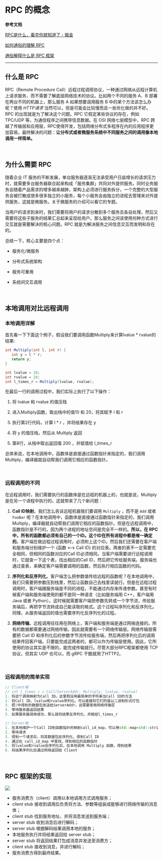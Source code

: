 # RPC 的概念

**参考文档**

[RPC是什么，看完你就知道了 - 掘金](https://juejin.cn/post/6861560477995139080)

[如何通俗的理解 RPC](https://zhuanlan.zhihu.com/p/36427583)

[通俗解释什么是 RPC 框架](https://www.zhihu.com/question/25536695)

---

## 什么是 RPC

RPC（Remote Procedure Call）远程过程调用协议，一种通过网络从远程计算机上请求服务，而不需要了解底层网络技术的协议。比如两个不同的服务 A、B 部署在两台不同的机器上，那么服务 A 如果想要调用服务 B 中的某个方法该怎么办呢？使用 *HTTP请求* 当然可以，但是可能会比较慢而且一些优化做的并不好。 RPC 的出现就是为了解决这个问题。RPC 它假定某些协议的存在，例如 TPC/UDP 等，为通信程序之间携带信息数据。在 OSI 网络七层模型中，RPC 跨越了传输层和应用层，RPC使得开发，包括网络分布式多程序在内的应用程序更加容易。最终解决的问题：**让分布式或者微服务系统中不同服务之间的调用像本地调用一样简单。**

&emsp;

## 为什么需要 RPC

随着企业 IT 服务的不断发展，单台服务器逐渐无法承受用户日益增长的请求压力时，就需要多台服务器联合起来构成「服务集群」共同对外提供服务。同时业务服务会随着产品需求的增多越来越肿，架构上必须进行服务拆分，一个完整的大型服务会被打散成很多很多独立的小服务，每个小服务会由独立的进程去管理来对外提供服务，这就是微服务。关于微服务的介绍可以看它的专题。

当用户的请求到来时，我们需要将用户的请求分散到多个服务去各自处理，然后又需要将这些子服务的结果汇总起来呈现给用户。那么服务之间该使用何种方式进行交互就是需要解决的核心问题。RPC 就是为解决服务之间信息交互而发明和存在的。

总结一下，核心主要是四个点：

* 服务化/微服务

* 分布式系统架构

* 服务可重用

* 系统间交互调用
  
  &emsp;

## 本地调用对比远程调用

### 本地调用详解

首先看一下下面这个例子，假设我们要调用函数Multiply来计算lvalue * rvalue的结果:

```java
int Multiply(int l, int r) {
   int y = l * r;
   return y;
}

int lvalue = 10;
int rvalue = 20;
int l_times_r = Multiply(lvalue, rvalue);
```

在最后一行的调用过程中，我们实际上执行了以下操作：

1. 将 lvalue 和 rvalue 的值压栈

2. 进入Multiply函数，取出栈中的值10 和 20，将其赋予 l 和 r

3. 执行第2行代码，计算 l * r ，并将结果存在 y

4. 将 y 的值压栈，然后从 Multiply 返回

5. 第8行，从栈中取出返回值 200 ，并赋值给 l_times_r

总体来说，在本地调用中，函数体是直接通过函数指针来指定的，我们调用 Multiply，编译器就自动帮我们调用它相应的函数指针。

&emsp;

### 远程调用的不同

在远程调用时，我们需要执行的函数体是在远程的机器上的，也就是说，Multiply 是在另一个进程中执行的。这就带来了几个新问题：

1. **Call ID映射**。我们怎么告诉远程机器我们要调用 `Multiply` ，而不是 `Add` 或者 `FooBar` 呢？在本地调用中，函数体是直接通过函数指针来指定的，我们调用Multiply，编译器就自动帮我们调用它相应的函数指针。但是在远程调用中，函数指针是不行的，因为两个进程的地址空间是完全不一样的。**所以，在 RPC 中，所有的函数都必须有自己的一个ID。这个ID在所有进程中都是唯一确定的**。客户端在做远程过程调用时，必须附上这个ID。然后我们还需要在客户端和服务端分别维护一个 {函数 <--> Call ID} 的对应表。两者的表不一定需要完全相同，但相同的函数对应的Call ID必须相同。当客户端需要进行远程调用时，它就查一下这个表，找出相应的Call ID，然后把它传给服务端，服务端也通过查表，来确定客户端需要调用的函数，然后执行相应函数的代码。

2. **序列化和反序列化**。客户端怎么把参数值传给远程的函数呢？在本地调用中，我们只需要把参数压到栈里，然后让函数自己去栈里读就行。但是在远程过程调用时，客户端跟服务端是不同的进程，不能通过内存来传递参数。甚至有时候客户端和服务端使用的都不是同一种语言（比如服务端用 C++，客户端用 Java 或者 Python）。这时候就需要客户端把参数先转成一个字节流，传给服务端后，再把字节流转成自己能读取的格式。这个过程叫序列化和反序列化。同理，从服务端返回的值也需要序列化反序列化的过程。

3. **网络传输**。远程调用往往用在网络上，客户端和服务端是通过网络连接的。所有的数据都需要通过网络传输，因此就需要有一个网络传输层。网络传输层需要把 Call ID 和序列化后的参数字节流传给服务端，然后再把序列化后的调用结果传回客户端。只要能完成这两者的，都可以作为传输层使用。因此，它所使用的协议其实是不限的，能完成传输就行。尽管大部分RPC框架都使用 TCP 协议，但其实 UDP 也可以，而 gRPC 干脆就用了HTTP2。
   
   &emsp;

### 远程调用的简单实现

```cpp
// Client端 
// int l_times_r = Call(ServerAddr, Multiply, lvalue, rvalue)
1. 将这个调用映射为Call ID。这里假设用最简单的字符串当Call ID的方法
2. 将Call ID，lvalue和rvalue序列化。可以直接将它们的值以二进制形式打包
3. 把2中得到的数据包发送给ServerAddr，这需要使用网络传输层
4. 等待服务器返回结果
5. 如果服务器调用成功，那么就将结果反序列化，并赋给l_times_r

// Server端
1. 在本地维护一个Call ID到函数指针的映射call_id_map，可以用std::map<std::string, std::function<>>
2. 等待请求
3. 得到一个请求后，将其数据包反序列化，得到Call ID
4. 通过在 call_id_map 中查找，得到相应的函数指针
5. 将lvalue和rvalue反序列化后，在本地调用 Multiply 函数，得到结果
6. 将结果序列化后通过网络返回给 Client
```

&emsp;

## RPC 框架的实现

![](https://pic1.zhimg.com/80/v2-6cd209d81cbdf968cbc83ab4baed8755_1440w.jpg?source=1940ef5c)

- 服务消费方（client）调用以本地调用方式调用服务；
- client stub 接收到调用后负责将方法、参数等组装成能够进行网络传输的消息体；
- client stub 找到服务地址，并将消息发送到服务端；
- server stub 收到消息后进行解码；
- server stub 根据解码结果调用本地的服务；
- 本地服务执行并将结果返回给 server stub；
- server stub 将返回结果打包成消息并发送至消费方；
- client stub 接收到消息，并进行解码；
- 服务消费方得到最终结果。

